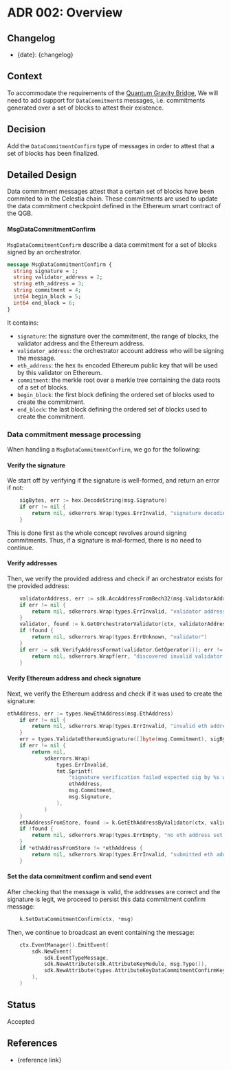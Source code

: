 # ADR 002: Overview

## Changelog

- {date}: {changelog}

## Context
To accommodate the requirements of the [Quantum Gravity Bridge](https://github.com/celestiaorg/quantum-gravity-bridge/blob/master/ethereum/solidity/src/QuantumGravityBridge.sol),
We will need to add support for `DataCommitment`s messages, i.e. commitments generated over a set of blocks to attest their existence.

## Decision
Add the `DataCommitmentConfirm` type of messages in order to attest that a set of blocks has been finalized.

## Detailed Design
Data commitment messages attest that a certain set of blocks have been commited to in the Celestia chain. These commitments are used to update the data commitment checkpoint
defined in the Ethereum smart contract of the QGB.

#### MsgDataCommitmentConfirm
`MsgDataCommitmentConfirm` describe a data commitment for a set of blocks signed by an orchestrator.
```protobuf
message MsgDataCommitmentConfirm {
  string signature = 1;
  string validator_address = 2;
  string eth_address = 3;
  string commitment = 4;
  int64 begin_block = 5;
  int64 end_block = 6;
}
```
It contains:
- `signature`: the signature over the commitment, the range of blocks, the validator address and the Ethereum address.
- `validator_address`: the orchestrator account address who will be signing the message.
- `eth_address`: the hex `0x` encoded Ethereum public key that will be used by this validator on Ethereum.
- `commitment`: the merkle root over a merkle tree containing the data roots of a set of blocks.
- `begin_block`: the first block defining the ordered set of blocks used to create the commitment.
- `end_block`: the last block defining the ordered set of blocks used to create the commitment.

### Data commitment message processing
When handling a `MsgDataCommitmentConfirm`, we go for the following:

#### Verify the signature
We start off by verifying if the signature is well-formed, and return an error if not:
```go
	sigBytes, err := hex.DecodeString(msg.Signature)
	if err != nil {
		return nil, sdkerrors.Wrap(types.ErrInvalid, "signature decoding")
	}
```
This is done first as the whole concept revolves around signing commitments. Thus, if a signature is mal-formed, there is no need to continue.

#### Verify addresses
Then, we verify the provided address and check if an orchestrator exists for the provided address:
```go
	validatorAddress, err := sdk.AccAddressFromBech32(msg.ValidatorAddress)
	if err != nil {
		return nil, sdkerrors.Wrap(types.ErrInvalid, "validator address invalid")
	}
	validator, found := k.GetOrchestratorValidator(ctx, validatorAddress)
	if !found {
		return nil, sdkerrors.Wrap(types.ErrUnknown, "validator")
	}
	if err := sdk.VerifyAddressFormat(validator.GetOperator()); err != nil {
		return nil, sdkerrors.Wrapf(err, "discovered invalid validator address for validator %v", validatorAddress)
	}
```

#### Verify Ethereum address and check signature
Next, we verify the Ethereum address and check if it was used to create the signature:
```go
ethAddress, err := types.NewEthAddress(msg.EthAddress)
	if err != nil {
		return nil, sdkerrors.Wrap(types.ErrInvalid, "invalid eth address")
	}
	err = types.ValidateEthereumSignature([]byte(msg.Commitment), sigBytes, *ethAddress)
	if err != nil {
		return nil,
			sdkerrors.Wrap(
				types.ErrInvalid,
				fmt.Sprintf(
					"signature verification failed expected sig by %s with checkpoint %s found %s",
					ethAddress,
					msg.Commitment,
					msg.Signature,
				),
			)
	}
	ethAddressFromStore, found := k.GetEthAddressByValidator(ctx, validator.GetOperator())
	if !found {
		return nil, sdkerrors.Wrap(types.ErrEmpty, "no eth address set for validator")
	}
	if *ethAddressFromStore != *ethAddress {
		return nil, sdkerrors.Wrap(types.ErrInvalid, "submitted eth address does not match delegate eth address")
	}
```

#### Set the data commitment confirm and send event
After checking that the message is valid, the addresses are correct and the signature is legit, we proceed to persist this data commitment confirm message:
```go
    k.SetDataCommitmentConfirm(ctx, *msg)
```
Then, we continue to broadcast an event containing the message:
```go
	ctx.EventManager().EmitEvent(
		sdk.NewEvent(
			sdk.EventTypeMessage,
			sdk.NewAttribute(sdk.AttributeKeyModule, msg.Type()),
			sdk.NewAttribute(types.AttributeKeyDataCommitmentConfirmKey, msg.String()),
		),
	)
```

## Status
Accepted

## References

- {reference link}

